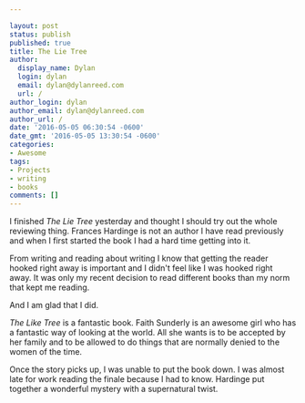```yaml
---

layout: post
status: publish
published: true
title: The Lie Tree
author:
  display_name: Dylan
  login: dylan
  email: dylan@dylanreed.com
  url: /
author_login: dylan
author_email: dylan@dylanreed.com
author_url: /
date: '2016-05-05 06:30:54 -0600'
date_gmt: '2016-05-05 13:30:54 -0600'
categories:
- Awesome
tags:
- Projects
- writing
- books
comments: []
---
```

I finished *The Lie Tree* yesterday and thought I should try out the whole reviewing thing. Frances Hardinge is not an author I have read previously and when I first started the book I had a hard time getting into it. 

From writing and reading about writing I know that getting the reader hooked right away is important and I didn't feel like I was hooked right away. It was only my recent decision to read different books than my norm that kept me reading. 

And I am glad that I did. 

*The Like Tree* is a fantastic book. Faith Sunderly is an awesome girl who has a fantastic way of looking at the world. All she wants is to be accepted by her family and to be allowed to do things that are normally denied to the women of the time. 

Once the story picks up, I was unable to put the book down. I was almost late for work reading the finale because I had to know. Hardinge put together a wonderful mystery with a supernatural twist. 

